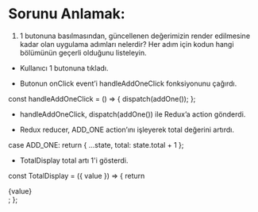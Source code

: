 # Sorunu Anlamak:
1. 1 butonuna basılmasından, güncellenen değerimizin render edilmesine kadar olan uygulama adımları nelerdir? 
Her adım için kodun hangi bölümünün geçerli olduğunu listeleyin.


* Kullanıcı 1 butonuna tıkladı.
<CalcButton value={1} onClick={handleAddOneClick} />

* Butonun onClick event’i handleAddOneClick fonksiyonunu çağırdı.

const handleAddOneClick = () => {
    dispatch(addOne());
};

* handleAddOneClick, dispatch(addOne()) ile Redux’a action gönderdi.

* Redux reducer, ADD_ONE action’ını işleyerek total değerini artırdı.

case ADD_ONE:
  return {
    ...state,
    total: state.total + 1
  };

* TotalDisplay total artı 1'i gösterdi.

const TotalDisplay = ({ value }) => {
  return <div className="total-display">{value}</div>;
};